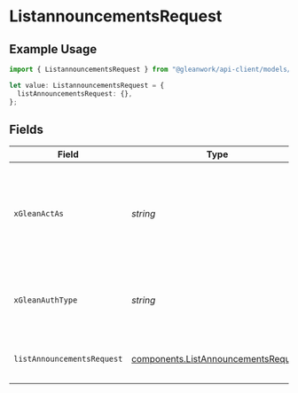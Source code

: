 # ListannouncementsRequest

## Example Usage

```typescript
import { ListannouncementsRequest } from "@gleanwork/api-client/models/operations";

let value: ListannouncementsRequest = {
  listAnnouncementsRequest: {},
};
```

## Fields

| Field                                                                                                                    | Type                                                                                                                     | Required                                                                                                                 | Description                                                                                                              |
| ------------------------------------------------------------------------------------------------------------------------ | ------------------------------------------------------------------------------------------------------------------------ | ------------------------------------------------------------------------------------------------------------------------ | ------------------------------------------------------------------------------------------------------------------------ |
| `xGleanActAs`                                                                                                            | *string*                                                                                                                 | :heavy_minus_sign:                                                                                                       | Email address of a user on whose behalf the request is intended to be made (should be non-empty only for global tokens). |
| `xGleanAuthType`                                                                                                         | *string*                                                                                                                 | :heavy_minus_sign:                                                                                                       | Auth type being used to access the endpoint (should be non-empty only for global tokens).                                |
| `listAnnouncementsRequest`                                                                                               | [components.ListAnnouncementsRequest](../../models/components/listannouncementsrequest.md)                               | :heavy_check_mark:                                                                                                       | Includes request params for querying announcements.                                                                      |